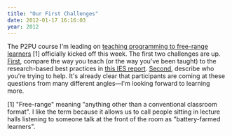 ```yaml
---
title: "Our First Challenges"
date: 2012-01-17 16:16:03
year: 2012
---
```

The P2PU course I'm leading on <a href="http://p2pu.org/en/groups/how-to-teach-webcraft-and-programming-to-free-range-students/">teaching programming to free-range learners</a> [1] officially kicked off this week. The first two challenges are up.  <a href="http://p2pu.org/en/groups/how-to-teach-webcraft-and-programming-to-free-range-students/content/getting-started-some-things-to-read-some-things-to-think-about/">First</a>, compare the way you teach (or the way you've been taught) to the research-based best practices in <a href="http://ies.ed.gov/ncee/wwc/practiceguide.aspx?sid=1">this IES report</a>.  <a href="http://p2pu.org/en/groups/how-to-teach-webcraft-and-programming-to-free-range-students/content/what-do-you-want-your-learners-to-learn/">Second</a>, describe who you're trying to help. It's already clear that participants are coming at these questions from many different angles&mdash;I'm looking forward to learning more.

[1] "Free-range" meaning "anything other than a conventional classroom format". I like the term because it allows us to call people sitting in lecture halls listening to someone talk at the front of the room as "battery-farmed learners".
